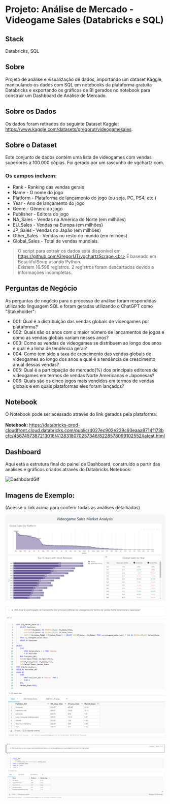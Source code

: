 # **Projeto: Análise de Mercado - Videogame Sales (Databricks e SQL)**

## **Stack**
Databricks, SQL

## **Sobre**
Projeto de análise e visualização de dados, importando um dataset Kaggle, manipulando os dados com SQL em notebooks da plataforma gratuita Databricks e exportando os gráficos de BI gerados no notebook para construir um Dashboard de Análise de Mercado.

## **Sobre os Dados**
Os dados foram retirados do seguinte Dataset Kaggle: https://www.kaggle.com/datasets/gregorut/videogamesales.

## Sobre o Dataset
Este conjunto de dados contém uma lista de videogames com vendas superiores a 100.000 cópias. Foi gerado por um rascunho de vgchartz.com.

### Os campos incluem:
- Rank - Ranking das vendas gerais
- Name - O nome do jogo
- Platform - Plataforma de lançamento do jogo (ou seja, PC, PS4, etc.)
- Year - Ano de lançamento do jogo
- Genre - Gênero do jogo
- Publisher - Editora do jogo
- NA_Sales - Vendas na América do Norte (em milhões)
- EU_Sales - Vendas na Europa (em milhões)
- JP_Sales - Vendas no Japão (em milhões)
- Other_Sales - Vendas no resto do mundo (em milhões)
- Global_Sales - Total de vendas mundiais.

> O script para extrair os dados está disponível em https://github.com/GregorUT/vgchartzScrape.<br>
> É baseado em BeautifulSoup usando Python.<br>
> Existem 16.598 registros. 2 registros foram descartados devido a informações incompletas.

## Perguntas de Negócio
As perguntas de negócio para o processo de análise foram respondidas utilizando linguagem SQL e foram geradas utilizando o ChatGPT como "Stakeholder": 
- 001: Qual é a distribuição das vendas globais de videogames por plataforma?<br>
- 002: Quais são os anos com o maior número de lançamentos de jogos e como as vendas globais variam nesses anos?<br>
- 003: Como as vendas de videogames se distribuem ao longo dos anos e qual é a linha de tendência geral?<br>
- 004: Como tem sido a taxa de crescimento das vendas globais de videogames ao longo dos anos e qual é a tendência de crescimento anual dessas vendas?<br>
- 005: Qual é a participação de mercado(%) dos principais editores de videogames em termos de vendas Norte Americanas e Japonesas?<br>
- 006: Quais são os cinco jogos mais vendidos em termos de vendas globais e em quais plataformas eles foram lançados?<br>

## Notebook
O Notebook pode ser acessado através do link gerados pela plataforma:<br><br>
**Notebook:** https://databricks-prod-cloudfront.cloud.databricks.com/public/4027ec902e239c93eaaa8714f173bcfc/4587457387213016/4128318070257346/8228578099102552/latest.html<br>

## Dashboard
Aqui está a estrutura final do painel de Dashboard, construído a partir das análises e gráficos criados através do Databricks Notebook:

![DashboardGif](https://github.com/caioypaulino/Projeto-Videogame_Sales_Databricks/blob/main/Images/Dashboard.gif)

## Imagens de Exemplo:
(Acesse o link acima para conferir todas as análises detalhadas)

![Dashboard](https://github.com/caioypaulino/Projeto-Videogame_Sales_Databricks/blob/main/Images/Dashboard%20Videogame%20Sales%20Example.png)

![Notebook5](https://github.com/caioypaulino/Projeto-Videogame_Sales_Databricks/blob/main/Images/Notebook%20005%20Example.png)

![Notebook6](https://github.com/caioypaulino/Projeto-Videogame_Sales_Databricks/blob/main/Images/Notebook%20006%20Example.png)
